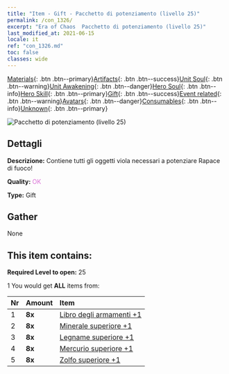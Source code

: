 ```yaml
---
title: "Item - Gift - Pacchetto di potenziamento (livello 25)"
permalink: /con_1326/
excerpt: "Era of Chaos  Pacchetto di potenziamento (livello 25)"
last_modified_at: 2021-06-15
locale: it
ref: "con_1326.md"
toc: false
classes: wide
---
```

 [Materials](/ItemsIT/){: .btn .btn--primary}[Artifacts](/ItemsIT/Artifacts/){: .btn .btn--success}[Unit Soul](/ItemsIT/UnitSoul/){: .btn .btn--warning}[Unit Awakening](/ItemsIT/UnitAwakening/){: .btn .btn--danger}[Hero Soul](/ItemsIT/HeroSoul/){: .btn .btn--info}[Hero Skill](/ItemsIT/HeroSkill/){: .btn .btn--primary}[Gift](/ItemsIT/Gift/){: .btn .btn--success}[Event related](/ItemsIT/Events/){: .btn .btn--warning}[Avatars](/ItemsIT/Avatars/){: .btn .btn--danger}[Consumables](/ItemsIT/Consumables/){: .btn .btn--info}[Unknown](/ItemsIT/Unknown/){: .btn .btn--primary}

 ![Pacchetto di potenziamento (livello 25)](/images/t/i_906001.png)

## Dettagli
 **Descrizione:** Contiene tutti gli oggetti viola necessari a potenziare Rapace di fuoco!

 **Quality:** <span style="color: #DA70D6">OK</span>

 **Type:** Gift

## Gather

  None

## This item contains:

 **Required Level to open:** 25

 1 You would get **ALL** items  from:

  | Nr | Amount |     Item    |
  |:---|:-------|:------------|
  | 1 |  **8x** | [Libro degli armamenti +1](/ItemsIT/mat_25/) |  | 
  | 2 |  **8x** | [Minerale superiore +1](/ItemsIT/mat_19/) |  | 
  | 3 |  **8x** | [Legname superiore +1](/ItemsIT/mat_20/) |  | 
  | 4 |  **8x** | [Mercurio superiore +1](/ItemsIT/mat_21/) |  | 
  | 5 |  **8x** | [Zolfo superiore +1](/ItemsIT/mat_22/) |  | 
